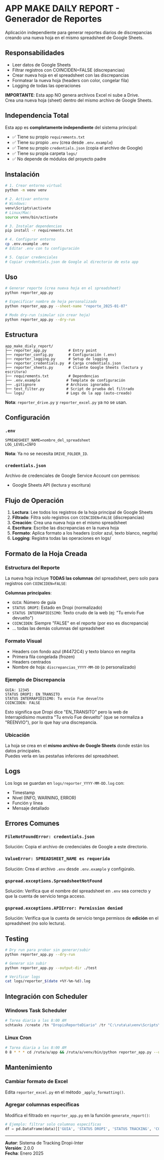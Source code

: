# APP MAKE DAILY REPORT - Generador de Reportes

Aplicación independiente para generar reportes diarios de discrepancias creando una nueva hoja en el mismo spreadsheet de Google Sheets.

## **Responsabilidades**

- Leer datos de Google Sheets
- Filtrar registros con COINCIDEN=FALSE (discrepancias)
- Crear nueva hoja en el spreadsheet con las discrepancias
- Formatear la nueva hoja (headers con color, congelar fila)
- Logging de todas las operaciones

**IMPORTANTE**: Esta app NO genera archivos Excel ni sube a Drive.  
Crea una nueva hoja (sheet) dentro del mismo archivo de Google Sheets.

## **Independencia Total**

Esta app es **completamente independiente** del sistema principal:

- ✅ Tiene su propio `requirements.txt`
- ✅ Tiene su propio `.env` (crea desde `.env.example`)
- ✅ Tiene su propio `credentials.json` (copia el archivo de Google)
- ✅ Tiene su propia carpeta `logs/`
- ✅ No depende de módulos del proyecto padre

## **Instalación**

```bash
# 1. Crear entorno virtual
python -m venv venv

# 2. Activar entorno
# Windows:
venv\Scripts\activate
# Linux/Mac:
source venv/bin/activate

# 3. Instalar dependencias
pip install -r requirements.txt

# 4. Configurar entorno
cp .env.example .env
# Editar .env con tu configuración

# 5. Copiar credenciales
# Copiar credentials.json de Google al directorio de esta app
```

## **Uso**

```bash
# Generar reporte (crea nueva hoja en el spreadsheet)
python reporter_app.py

# Especificar nombre de hoja personalizado
python reporter_app.py --sheet-name "reporte_2025-01-07"

# Modo dry-run (simular sin crear hoja)
python reporter_app.py --dry-run
```

## **Estructura**

```
app_make_dialy_report/
├── reporter_app.py          # Entry point
├── reporter_config.py       # Configuración (.env)
├── reporter_logging.py      # Setup de logging
├── reporter_credentials.py  # Carga credentials.json
├── reporter_sheets.py       # Cliente Google Sheets (lectura y escritura)
├── requirements.txt         # Dependencias
├── .env.example            # Template de configuración
├── .gitignore              # Archivos ignorados
├── test_filter.py          # Script de prueba del filtrado
└── logs/                   # Logs de la app (auto-creado)
```

**Nota**: `reporter_drive.py` y `reporter_excel.py` ya no se usan.

## **Configuración**

### `.env`

```env
SPREADSHEET_NAME=nombre_del_spreadsheet
LOG_LEVEL=INFO
```

**Nota**: Ya no se necesita `DRIVE_FOLDER_ID`.

### `credentials.json`

Archivo de credenciales de Google Service Account con permisos:

- Google Sheets API (lectura y escritura)

## **Flujo de Operación**

1. **Lectura**: Lee todos los registros de la hoja principal de Google Sheets
2. **Filtrado**: Filtra solo registros con `COINCIDEN=FALSE` (discrepancias)
3. **Creación**: Crea una nueva hoja en el mismo spreadsheet
4. **Escritura**: Escribe las discrepancias en la nueva hoja
5. **Formato**: Aplica formato a los headers (color azul, texto blanco, negrita)
6. **Logging**: Registra todas las operaciones en logs/

## **Formato de la Hoja Creada**

### Estructura del Reporte

La nueva hoja incluye **TODAS las columnas** del spreadsheet, pero solo para registros con `COINCIDEN=FALSE`:

**Columnas principales**:

- `GUIA`: Número de guía
- `STATUS DROPI`: Estado en Dropi (normalizado)
- `STATUS INTERRAPIDISIMO`: Texto crudo de la web (ej: "Tu envío Fue devuelto")
- `COINCIDEN`: Siempre "FALSE" en el reporte (por eso es discrepancia)
- ... todas las demás columnas del spreadsheet

### Formato Visual

- Headers con fondo azul (#4472C4) y texto blanco en negrita
- Primera fila congelada (frozen)
- Headers centrados
- Nombre de hoja: `discrepancias_YYYY-MM-DD` (o personalizado)

### Ejemplo de Discrepancia

```
GUIA: 12345
STATUS DROPI: EN_TRANSITO
STATUS INTERRAPIDISIMO: Tu envío Fue devuelto
COINCIDEN: FALSE
```

Esto significa que Dropi dice "EN_TRANSITO" pero la web de Interrapidísimo muestra "Tu envío Fue devuelto" (que se normaliza a "REENVIO"), por lo que hay una discrepancia.

### Ubicación

La hoja se crea en el **mismo archivo de Google Sheets** donde están los datos principales.  
Puedes verla en las pestañas inferiores del spreadsheet.

## **Logs**

Los logs se guardan en `logs/reporter_YYYY-MM-DD.log` con:

- Timestamp
- Nivel (INFO, WARNING, ERROR)
- Función y línea
- Mensaje detallado

## **Errores Comunes**

### `FileNotFoundError: credentials.json`

Solución: Copia el archivo de credenciales de Google a este directorio.

### `ValueError: SPREADSHEET_NAME es requerida`

Solución: Crea el archivo `.env` desde `.env.example` y configúralo.

### `gspread.exceptions.SpreadsheetNotFound`

Solución: Verifica que el nombre del spreadsheet en `.env` sea correcto y que la cuenta de servicio tenga acceso.

### `gspread.exceptions.APIError: Permission denied`

Solución: Verifica que la cuenta de servicio tenga permisos de **edición** en el spreadsheet (no solo lectura).

## **Testing**

```bash
# Dry run para probar sin generar/subir
python reporter_app.py --dry-run

# Generar sin subir
python reporter_app.py --output-dir ./test

# Verificar logs
cat logs/reporter_$(date +%Y-%m-%d).log
```

## **Integración con Scheduler**

### Windows Task Scheduler

```powershell
# Tarea diaria a las 8:00 AM
schtasks /create /tn "DropisReporteDiario" /tr "C:\ruta\a\venv\Scripts\python.exe C:\ruta\a\reporter_app.py --upload" /sc daily /st 08:00
```

### Linux Cron

```bash
# Tarea diaria a las 8:00 AM
0 8 * * * cd /ruta/a/app && /ruta/a/venv/bin/python reporter_app.py --upload
```

## **Mantenimiento**

### Cambiar formato de Excel

Edita `reporter_excel.py` en el método `_apply_formatting()`.

### Agregar columnas específicas

Modifica el filtrado en `reporter_app.py` en la función `generate_report()`:

```python
# Ejemplo: filtrar solo columnas específicas
df = pd.DataFrame(data)[['GUIA', 'STATUS DROPI', 'STATUS TRACKING', 'COINCIDEN']]
```

---

**Autor**: Sistema de Tracking Dropi-Inter  
**Versión**: 2.0.0  
**Fecha**: Enero 2025
